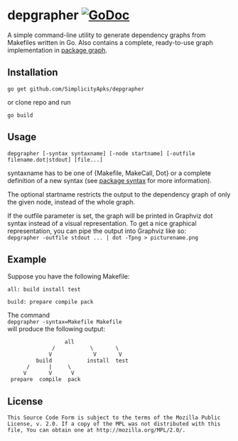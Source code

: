 depgrapher   [![GoDoc](https://godoc.org/github.com/SimplicityApks/depgrapher?status.svg)](https://godoc.org/github.com/SimplicityApks/depgrapher)
==========

A simple command-line utility to generate dependency graphs from Makefiles written in Go.
Also contains a complete, ready-to-use graph implementation in [package graph](./graph).

Installation
------------

`go get github.com/SimplicityApks/depgrapher`

or clone repo and run
 
`go build`

Usage
-----

`depgrapher [-syntax syntaxname] [-node startname] [-outfile filename.dot|stdout] [file...]`

syntaxname has to be one of {Makefile, MakeCall, Dot} or a complete definition of a new syntax (see [package syntax](./syntax) 
for more information).

The optional startname restricts the output to the dependency graph of only the given node, instead of the whole graph.

If the outfile parameter is set, the graph will be printed in Graphviz dot syntax instead of a visual representation.
To get a nice graphical representation, you can pipe the output into Graphviz like so:   
`depgrapher -outfile stdout ... | dot -Tpng > picturename.png`

Example
-------

Suppose you have the following Makefile:

    all: build install test
    
    build: prepare compile pack

The command  
`depgrapher -syntax=Makefile Makefile`  
will produce the following output:

                      all                  
                  /           \       \
                 V             V       V
             build           install  test 
          /      |     \
         V       V      V
     prepare  compile  pack

License
-------

    This Source Code Form is subject to the terms of the Mozilla Public
    License, v. 2.0. If a copy of the MPL was not distributed with this
    file, You can obtain one at http://mozilla.org/MPL/2.0/.